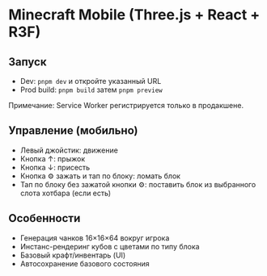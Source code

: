 # Minecraft Mobile (Three.js + React + R3F)

## Запуск

- Dev: `pnpm dev` и откройте указанный URL
- Prod build: `pnpm build` затем `pnpm preview`

Примечание: Service Worker регистрируется только в продакшене.

## Управление (мобильно)

- Левый джойстик: движение
- Кнопка ↑: прыжок
- Кнопка ↓: присесть
- Кнопка ⚙️ зажать и тап по блоку: ломать блок
- Тап по блоку без зажатой кнопки ⚙️: поставить блок из выбранного слота хотбара (если есть)

## Особенности

- Генерация чанков 16×16×64 вокруг игрока
- Инстанс-рендеринг кубов с цветами по типу блока
- Базовый крафт/инвентарь (UI)
- Автосохранение базового состояния
